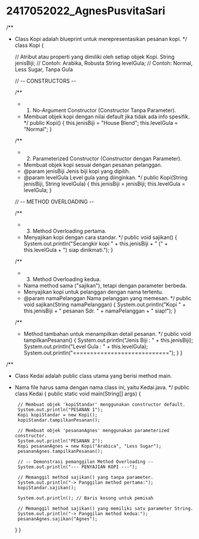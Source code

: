 # 2417052022_AgnesPusvitaSari
/**
 * Class Kopi adalah blueprint untuk merepresentasikan pesanan kopi.
 */
class Kopi {

    // Atribut atau properti yang dimiliki oleh setiap objek Kopi.
    String jenisBiji; // Contoh: Arabika, Robusta
    String levelGula; // Contoh: Normal, Less Sugar, Tanpa Gula

    // -- CONSTRUCTORS --

    /**
     * 1. No-Argument Constructor (Constructor Tanpa Parameter).
     * Membuat objek kopi dengan nilai default jika tidak ada info spesifik.
     */
    public Kopi() {
        this.jenisBiji = "House Blend";
        this.levelGula = "Normal";
    }

    /**
     * 2. Parameterized Constructor (Constructor dengan Parameter).
     * Membuat objek kopi sesuai dengan pesanan pelanggan.
     * @param jenisBiji Jenis biji kopi yang dipilih.
     * @param levelGula Level gula yang diinginkan.
     */
    public Kopi(String jenisBiji, String levelGula) {
        this.jenisBiji = jenisBiji;
        this.levelGula = levelGula;
    }
    
    // -- METHOD OVERLOADING --

    /**
     * 3. Method Overloading pertama.
     * Menyajikan kopi dengan cara standar.
     */
    public void sajikan() {
        System.out.println("Secangkir kopi " + this.jenisBiji + 
                           " (" + this.levelGula + ") siap dinikmati.");
    }

    /**
     * 3. Method Overloading kedua.
     * Nama method sama ("sajikan"), tetapi dengan parameter berbeda.
     * Menyajikan kopi untuk pelanggan dengan nama tertentu.
     * @param namaPelanggan Nama pelanggan yang memesan.
     */
    public void sajikan(String namaPelanggan) {
        System.out.println("Kopi " + this.jenisBiji + 
                           " pesanan Sdr. " + namaPelanggan + " siap!");
    }

    /**
     * Method tambahan untuk menampilkan detail pesanan.
     */
    public void tampilkanPesanan() {
        System.out.println("Jenis Biji  : " + this.jenisBiji);
        System.out.println("Level Gula  : " + this.levelGula);
        System.out.println("============================");
    }
}


/**
 * Class Kedai adalah public class utama yang berisi method main.
 * Nama file harus sama dengan nama class ini, yaitu Kedai.java.
 */
public class Kedai {
    public static void main(String[] args) {

        // Membuat objek 'kopiStandar' menggunakan constructor default.
        System.out.println("PESANAN 1");
        Kopi kopiStandar = new Kopi();
        kopiStandar.tampilkanPesanan();

        // Membuat objek 'pesananAgnes' menggunakan parameterized constructor.
        System.out.println("PESANAN 2");
        Kopi pesananAgnes = new Kopi("Arabica", "Less Sugar");
        pesananAgnes.tampilkanPesanan();

        // -- Demonstrasi pemanggilan Method Overloading --
        System.out.println("--- PENYAJIAN KOPI ---");
        
        // Memanggil method sajikan() yang tanpa parameter.
        System.out.println("-> Panggilan method pertama:");
        kopiStandar.sajikan();
        
        System.out.println(); // Baris kosong untuk pemisah
        
        // Memanggil method sajikan() yang memiliki satu parameter String.
        System.out.println("-> Panggilan method kedua:");
        pesananAgnes.sajikan("Agnes");
    }
}
